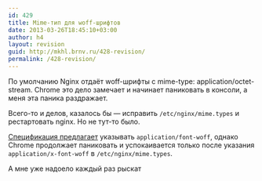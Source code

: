 ```yaml
---
id: 429
title: Mime-тип для woff-шрифтов
date: 2013-03-26T18:45:10+03:00
author: h4
layout: revision
guid: http://mkhl.brnv.ru/428-revision/
permalink: /428-revision/
---
```

По умолчанию Nginx отдаёт woff-шрифты с mime-type: application/octet-stream. Chrome это дело замечает и начинает паниковать в консоли, а меня эта паника раздражает.

Всего-то и делов, казалось бы — исправить `/etc/nginx/mime.types` и рестартовать nginx. Но не тут-то было.

[Спецификация предлагает](http://www.w3.org/TR/WOFF/#appendix-b) указывать `application/font-woff`, однако Chrome продолжает паниковать и успокаивается только после указания `application/x-font-woff` в `/etc/nginx/mime.types`.

А мне уже надоело каждый раз рыскат